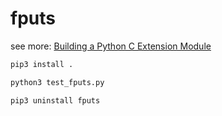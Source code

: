 # fputs
see more: [Building a Python C Extension Module](https://realpython.com/build-python-c-extension-module/)

```sh
pip3 install .
```

```sh
python3 test_fputs.py
```

```sh
pip3 uninstall fputs
```